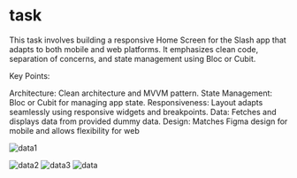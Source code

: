 # task

This task involves building a responsive Home Screen for the Slash app that adapts to both mobile and web platforms. It emphasizes clean code, separation of concerns, and state management using Bloc or Cubit.

Key Points:

Architecture: Clean architecture and MVVM pattern.
State Management: Bloc or Cubit for managing app state.
Responsiveness: Layout adapts seamlessly using responsive widgets and breakpoints.
Data: Fetches and displays data from provided dummy data.
Design: Matches Figma design for mobile and allows flexibility for web

![data1](https://github.com/ZyadMohamed14/fluttertask/assets/88216390/7aa1d9a3-2c3b-48c9-8393-e27b478ce896)

![data2](https://github.com/ZyadMohamed14/fluttertask/assets/88216390/ef1002ac-3ff3-4e7e-b741-b3eae90bbfb8)
![data3](https://github.com/ZyadMohamed14/fluttertask/assets/88216390/a8c1b593-4b55-492b-9cf4-1cf947415081)
![data](https://github.com/ZyadMohamed14/fluttertask/assets/88216390/32955105-8b95-4205-bc10-0f2c2355250b)

